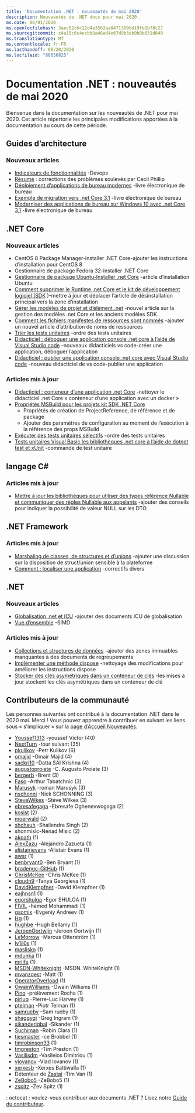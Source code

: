 ```yaml
---
title: 'Documentation .NET : nouveautés de mai 2020'
description: Nouveautés de .NET docs pour mai 2020.
ms.date: 06/01/2020
ms.openlocfilehash: 3aec02c6c22d4a3562aa8471389bd19fb1b78c27
ms.sourcegitcommit: c4a15c6c4ecbb8a46ad4e67d9b3ab9b8b031d849
ms.translationtype: MT
ms.contentlocale: fr-FR
ms.lasthandoff: 08/20/2020
ms.locfileid: "88656825"
---
```

# <a name="net-docs-whats-new-for-may-2020"></a>Documentation .NET : nouveautés de mai 2020

Bienvenue dans la documentation sur les nouveautés de .NET pour mai 2020. Cet article répertorie les principales modifications apportées à la documentation au cours de cette période.

## <a name="architecture-guides"></a>Guides d’architecture

### <a name="new-articles"></a>Nouveaux articles

- [Indicateurs de fonctionnalités](../architecture/cloud-native/feature-flags.md) -Devops
- [Résumé](../architecture/cloud-native/summary.md) : corrections des problèmes soulevés par Cecil Phillip
- [Déploiement d’applications de bureau modernes](../architecture/modernize-desktop/deploy-modern-applications.md) -livre électronique de bureau
- [Exemple de migration vers .net Core 3,1](../architecture/modernize-desktop/example-migration-core.md) -livre électronique de bureau
- [Moderniser des applications de bureau sur Windows 10 avec .net Core 3,1](../architecture/modernize-desktop/index.md) -livre électronique de bureau

## <a name="net-core"></a>.NET Core

### <a name="new-articles"></a>Nouveaux articles

- CentOS 8 Package Manager-installer .NET Core-ajouter les instructions d’installation pour CentOS 8
- Gestionnaire de package Fedora 32-installer .NET Core
- [Gestionnaire de package Ubuntu-Installer .net Core](../core/install/linux-ubuntu.md) -article d’installation Ubuntu
- [Comment supprimer le Runtime .net Core et le kit de développement logiciel (SDK](../core/install/remove-runtime-sdk-versions.md) )-mettre à jour et déplacer l’article de désinstallation principal vers la zone d’installation
- [Gérer les modèles de projet et d’élément .net](../core/install/templates.md) -nouvel article sur la gestion des modèles .net Core et les anciens modèles SDK
- [Comment les fichiers manifestes de ressources sont nommés](../core/resources/manifest-file-names.md) -ajouter un nouvel article d’attribution de noms de ressources
- [Trier les tests unitaires](../core/testing/order-unit-tests.md) -ordre des tests unitaires
- [Didacticiel : déboguer une application console .net core à l’aide de Visual Studio code](../core/tutorials/debugging-with-visual-studio-code.md) -nouveaux didacticiels vs code-créer une application, déboguer l’application
- [Didacticiel : publier une application console .net core avec Visual Studio code](../core/tutorials/publishing-with-visual-studio-code.md) -nouveau didacticiel de vs code-publier une application

### <a name="updated-articles"></a>Articles mis à jour

- [Didacticiel : conteneur d’une application .net Core](../core/docker/build-container.md) -nettoyer le didacticiel .net Core « conteneur d’une application avec un docker »
- [Propriétés MSBuild pour les projets kit SDK .NET Core](../core/project-sdk/msbuild-props.md)
  - Propriétés de création de ProjectReference, de référence et de package
  - Ajouter des paramètres de configuration au moment de l’exécution à la référence des props MSBuild
- [Exécuter des tests unitaires sélectifs](../core/testing/selective-unit-tests.md) -ordre des tests unitaires
- [Tests unitaires Visual Basic les bibliothèques .net core à l’aide de dotnet test et xUnit](../core/testing/unit-testing-visual-basic-with-dotnet-test.md) -commande de test unitaire

## <a name="c-language"></a>langage C#

### <a name="updated-articles"></a>Articles mis à jour

- [Mettre à jour les bibliothèques pour utiliser des types référence Nullable et communiquer des règles Nullable aux appelants](../csharp/nullable-migration-strategies.md) -ajouter des conseils pour indiquer la possibilité de valeur NULL sur les DTO

## <a name="net-framework"></a>.NET Framework

### <a name="updated-articles"></a>Articles mis à jour

- [Marshaling de classes, de structures et d’unions](../framework/interop/marshaling-classes-structures-and-unions.md) -ajouter une discussion sur la disposition de struct/union sensible à la plateforme
- [Comment : localiser une application](../framework/wpf/advanced/how-to-localize-an-application.md) -correctifs divers

## <a name="net"></a>.NET

### <a name="new-articles"></a>Nouveaux articles

- [Globalisation .net et ICU](../standard/globalization-localization/globalization-icu.md) -ajouter des documents ICU de globalisation
- [Vue d’ensemble](../standard/simd.md) -SIMD

### <a name="updated-articles"></a>Articles mis à jour

- [Collections et structures de données](../standard/collections/index.md) -ajouter des zones immuables manquantes à des documents de regroupements
- [Implémenter une méthode dispose](../standard/garbage-collection/implementing-dispose.md) -nettoyage des modifications pour améliorer les instructions dispose
- [Stocker des clés asymétriques dans un conteneur de clés](../standard/security/how-to-store-asymmetric-keys-in-a-key-container.md) -les mises à jour stockent les clés asymétriques dans un conteneur de clé

## <a name="community-contributors"></a>Contributeurs de la communauté

Les personnes suivantes ont contribué à la documentation .NET dans le 2020 mai. Merci ! Vous pouvez apprendre à contribuer en suivant les liens sous « s’impliquer » sur la [page d’Accueil Nouveautés](index.yml).

- [Youssef1313](https://github.com/Youssef1313) -youssef Victor (40)
- [NextTurn](https://github.com/NextTurn) -tour suivant (35)
- [pkulikov](https://github.com/pkulikov) -Petr Kulikov (6)
- [omajid](https://github.com/omajid) -Omair Majid (4)
- [sackri10](https://github.com/sackri10) -Datta SAI Krishna (4)
- [augustoproiete](https://github.com/augustoproiete) -C. Augusto Proiete (3)
- [bergerb](https://github.com/bergerb) -Brent (3)
- [Faso](https://github.com/faso) -Arthur Tabatchnic (3)
- [Marusyk](https://github.com/Marusyk) -roman Marusyk (3)
- [nschonni](https://github.com/nschonni) -Nick SCHONNING (3)
- [SteveWilkes](https://github.com/SteveWilkes) -Steve Wilkes (3)
- [ebresafegaga](https://github.com/ebresafegaga) -Ebresafe Oghenevwogaga (2)
- [kosist](https://github.com/kosist) (2)
- [moerwald](https://github.com/moerwald) (2)
- [shchauh](https://github.com/shchauh) -Shailendra Singh (2)
- shonmisic-Nenad Misic (2)
- [akpath](https://github.com/akpath) (1)
- [AlexZazu](https://github.com/AlexZazu) -Alejandro Zazueta (1)
- [alistairjevans](https://github.com/alistairjevans) -Alistair Evans (1)
- [awsr](https://github.com/awsr) (1)
- [benbryant0](https://github.com/benbryant0) -Ben Bryant (1)
- [bradengc-GitHub](https://github.com/bradengc-github) (1)
- [ChrisMcKee](https://github.com/ChrisMcKee) -Chris McKee (1)
- [cloudn9](https://github.com/cloudn9) -Tanya Georgieva (1)
- [DavidKlempfner](https://github.com/DavidKlempfner) -David Klempfner (1)
- [eajhnsn1](https://github.com/eajhnsn1) (1)
- [egorshulga](https://github.com/egorshulga) -Egor SHULGA (1)
- [FIVIL](https://github.com/FIVIL) -hamed Mohammadi (1)
- [gsomix](https://github.com/gsomix) -Evgeniy Andreev (1)
- [Hg](https://github.com/hg) (1)
- [hughbe](https://github.com/hughbe) -Hugh Bellamy (1)
- [JeroenOortwijn](https://github.com/JeroenOortwijn) -Jeroen Oortwijn (1)
- [LeMorrow](https://github.com/LeMorrow) -Marcus Otterström (1)
- [lv1il0s](https://github.com/lv1il0s) (1)
- [maslisko](https://github.com/maslisko) (1)
- [mdunka](https://github.com/mdunka) (1)
- [mrlife](https://github.com/mrlife) (1)
- [MSDN-Whiteknight](https://github.com/MSDN-WhiteKnight) -MSDN. WhiteKnight (1)
- [mvanzoest](https://github.com/mvanzoest) -Matt (1)
- [OperatorOverload](https://github.com/OperatorOverload) (1)
- [OwainWilliams](https://github.com/OwainWilliams) -Owain Williams (1)
- [Pino](https://github.com/pino) -prélèvement Rocha (1)
- [pirluq](https://github.com/pirluq) -Pierre-Luc Harvey (1)
- [ptelman](https://github.com/ptelman) -Piotr Telman (1)
- [samrueby](https://github.com/samrueby) -Sam rueby (1)
- [shaggygi](https://github.com/shaggygi) -Greg Ingram (1)
- [sikanderiqbal](https://github.com/sikanderiqbal) -Sikander (1)
- [Suchiman](https://github.com/Suchiman) -Robin Clara (1)
- [tiesmaster](https://github.com/tiesmaster) -ce Brobbel (1)
- [timrobinson33](https://github.com/timrobinson33) (1)
- [tmpreston](https://github.com/tmpreston) -Tim Preston (1)
- [Vasilisdm](https://github.com/Vasilisdm) -Vasileios Dimitriou (1)
- [viovanov](https://github.com/viovanov) -Vlad Iovanov (1)
- [xerxesb](https://github.com/xerxesb) -Xerxes Battiwalla (1)
- Détenteur de [Zastai](https://github.com/Zastai) -Tim Van (1)
- [ZeBobo5](https://github.com/ZeBobo5) -ZeBobo5 (1)
- [zspitz](https://github.com/zspitz) -Zev Spitz (1)

: octocat : voulez-vous contribuer aux documents .NET ? Lisez notre [Guide du contributeur](https://docs.microsoft.com/contribute/dotnet/dotnet-contribute).

